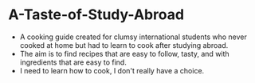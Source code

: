 # A-Taste-of-Study-Abroad
- A cooking guide created for clumsy international students who never cooked at home but had to learn to cook after studying abroad.
- The aim is to find recipes that are easy to follow, tasty, and with ingredients that are easy to find.
- I need to learn how to cook, I don't really have a choice.
